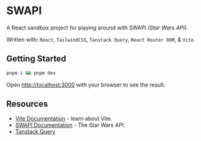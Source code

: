 # SWAPI

A React sandbox project for playing around with SWAPI _(Star Wars API)_.

Written with: `React`, `TailwindCSS`, `Tanstack Query`, `React Router DOM`, & `Vite`.

## Getting Started

```bash
pnpm i && pnpm dev
```

Open [http://localhost:3000](http://localhost:3000) with your browser to see the result.

## Resources

- [Vite Documentation](https://vitejs.dev/guide/) - learn about Vite.
- [SWAPI Documentation](https://swapi.dev/) - The Star Wars API.
- [Tanstack Query](https://tanstack.com/query/latest/docs/react/overview)
